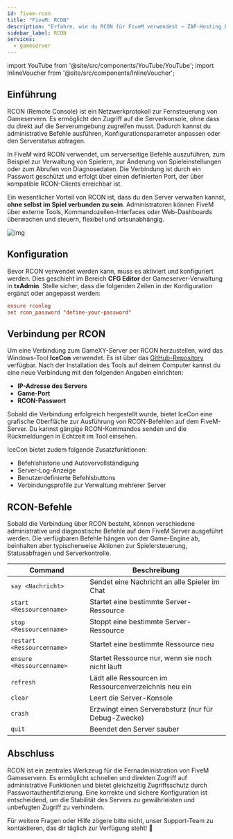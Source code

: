 ```yaml
---
id: fivem-rcon
title: "FiveM: RCON"
description: "Erfahre, wie du RCON für FiveM verwendest – ZAP-Hosting Dokumentation"
sidebar_label: RCON
services:
  - gameserver
---
```


import YouTube from '@site/src/components/YouTube/YouTube';
import InlineVoucher from '@site/src/components/InlineVoucher';

## Einführung

RCON (Remote Console) ist ein Netzwerkprotokoll zur Fernsteuerung von Gameservern. Es ermöglicht den Zugriff auf die Serverkonsole, ohne dass du direkt auf die Serverumgebung zugreifen musst. Dadurch kannst du administrative Befehle ausführen, Konfigurationsparameter anpassen oder den Serverstatus abfragen.

In FiveM wird RCON verwendet, um serverseitige Befehle auszuführen, zum Beispiel zur Verwaltung von Spielern, zur Änderung von Spieleinstellungen oder zum Abrufen von Diagnosedaten. Die Verbindung ist durch ein Passwort geschützt und erfolgt über einen definierten Port, der über kompatible RCON-Clients erreichbar ist.

Ein wesentlicher Vorteil von RCON ist, dass du den Server verwalten kannst, **ohne selbst im Spiel verbunden zu sein**. Administratoren können FiveM über externe Tools, Kommandozeilen-Interfaces oder Web-Dashboards überwachen und steuern, flexibel und ortsunabhängig.

![img](https://screensaver01.zap-hosting.com/index.php/s/iEAHnZ6FnQdWn7e/preview)

<InlineVoucher />



## Konfiguration

Bevor RCON verwendet werden kann, muss es aktiviert und konfiguriert werden. Dies geschieht im Bereich **CFG Editor** der Gameserver-Verwaltung in **txAdmin**. Stelle sicher, dass die folgenden Zeilen in der Konfiguration ergänzt oder angepasst werden:

```cfg
ensure rconlog
set rcon_password "define-your-password"
```



## Verbindung per RCON

Um eine Verbindung zum GameXY-Server per RCON herzustellen, wird das Windows-Tool **IceCon** verwendet. Es ist über das [GitHub-Repository](https://github.com/icedream/icecon) verfügbar. Nach der Installation des Tools auf deinem Computer kannst du eine neue Verbindung mit den folgenden Angaben einrichten:

- **IP-Adresse des Servers**  
- **Game-Port**  
- **RCON-Passwort**

Sobald die Verbindung erfolgreich hergestellt wurde, bietet IceCon eine grafische Oberfläche zur Ausführung von RCON-Befehlen auf dem FiveM-Server. Du kannst gängige RCON-Kommandos senden und die Rückmeldungen in Echtzeit im Tool einsehen.

IceCon bietet zudem folgende Zusatzfunktionen:

- Befehlshistorie und Autovervollständigung  
- Server-Log-Anzeige  
- Benutzerdefinierte Befehlsbuttons  
- Verbindungsprofile zur Verwaltung mehrerer Server



## RCON-Befehle

Sobald die Verbindung über RCON besteht, können verschiedene administrative und diagnostische Befehle auf dem FiveM Server ausgeführt werden. Die verfügbaren Befehle hängen von der Game-Engine ab, beinhalten aber typischerweise Aktionen zur Spielersteuerung, Statusabfragen und Serverkontrolle.

| Command                    | Beschreibung                                          |
| -------------------------- | ----------------------------------------------------- |
| `say <Nachricht>`          | Sendet eine Nachricht an alle Spieler im Chat         |
| `start <Ressourcenname>`   | Startet eine bestimmte Server-Ressource               |
| `stop <Ressourcenname>`    | Stoppt eine bestimmte Server-Ressource                |
| `restart <Ressourcenname>` | Startet eine bestimmte Ressource neu                  |
| `ensure <Ressourcenname>`  | Startet Ressource nur, wenn sie noch nicht läuft      |
| `refresh`                  | Lädt alle Ressourcen im Ressourcenverzeichnis neu ein |
| `clear`                    | Leert die Server-Konsole                              |
| `crash`                    | Erzwingt einen Serverabsturz (nur für Debug-Zwecke)   |
| `quit`                     | Beendet den Server sauber                             |

## Abschluss

RCON ist ein zentrales Werkzeug für die Fernadministration von FiveM Gameservern. Es ermöglicht schnellen und direkten Zugriff auf administrative Funktionen und bietet gleichzeitig Zugriffsschutz durch Passwortauthentifizierung. Eine korrekte und sichere Konfiguration ist entscheidend, um die Stabilität des Servers zu gewährleisten und unbefugten Zugriff zu verhindern.

Für weitere Fragen oder Hilfe zögere bitte nicht, unser Support-Team zu kontaktieren, das dir täglich zur Verfügung steht! 🙂